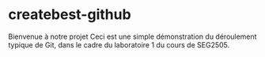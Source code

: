 # createbest-github
Bienvenue à notre projet
Ceci est une simple démonstration du déroulement typique de Git, dans le cadre du laboratoire 1 du cours de SEG2505.
